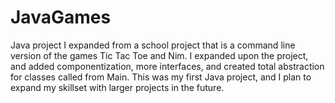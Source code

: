 # JavaGames

Java project I expanded from a school project that is a command line version of the games Tic Tac Toe and Nim. I expanded upon the project, and added componentization, more interfaces, and created total abstraction for classes called from Main. This was
my first Java project, and I plan to expand my skillset with larger projects in the future.
